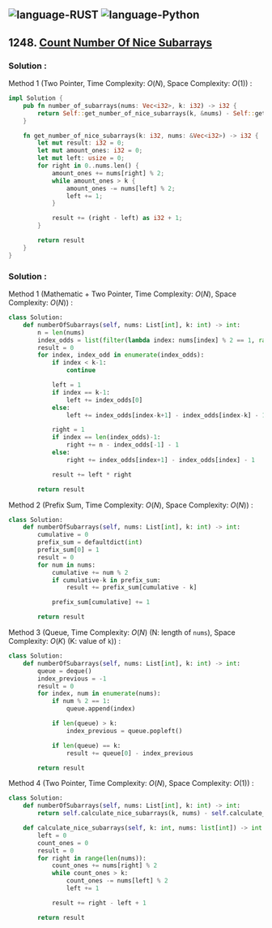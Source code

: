 ![language-RUST](https://img.shields.io/badge/RUST-8d4004?style=for-the-badge&logo=RUST)
![language-Python](https://img.shields.io/badge/Python-ffd43b?style=for-the-badge&logo=PYTHON)
---

## 1248. [Count Number Of Nice Subarrays](https://leetcode.com/problems/count-number-of-nice-subarrays)

### Solution :

Method 1 (Two Pointer, Time Complexity: $O(N)$, Space Complexity: $O(1)$) :
```rust
impl Solution {
    pub fn number_of_subarrays(nums: Vec<i32>, k: i32) -> i32 {
        return Self::get_number_of_nice_subarrays(k, &nums) - Self::get_number_of_nice_subarrays(k-1, &nums)
    }

    fn get_number_of_nice_subarrays(k: i32, nums: &Vec<i32>) -> i32 {
        let mut result: i32 = 0;
        let mut amount_ones: i32 = 0;
        let mut left: usize = 0;
        for right in 0..nums.len() {
            amount_ones += nums[right] % 2;
            while amount_ones > k {
                amount_ones -= nums[left] % 2;
                left += 1;
            }

            result += (right - left) as i32 + 1;
        }

        return result
    }
}
```

### Solution :

Method 1 (Mathematic + Two Pointer, Time Complexity: $O(N)$, Space Complexity: $O(N)$) :
```python
class Solution:
    def numberOfSubarrays(self, nums: List[int], k: int) -> int:
        n = len(nums)
        index_odds = list(filter(lambda index: nums[index] % 2 == 1, range(n)))
        result = 0
        for index, index_odd in enumerate(index_odds):
            if index < k-1:
                continue

            left = 1
            if index == k-1:
                left += index_odds[0]
            else:
                left += index_odds[index-k+1] - index_odds[index-k] - 1

            right = 1
            if index == len(index_odds)-1:
                right += n - index_odds[-1] - 1
            else:
                right += index_odds[index+1] - index_odds[index] - 1

            result += left * right

        return result
```

Method 2 (Prefix Sum, Time Complexity: $O(N)$, Space Complexity: $O(N)$) :
```python
class Solution:
    def numberOfSubarrays(self, nums: List[int], k: int) -> int:
        cumulative = 0
        prefix_sum = defaultdict(int)
        prefix_sum[0] = 1
        result = 0
        for num in nums:
            cumulative += num % 2
            if cumulative-k in prefix_sum:
                result += prefix_sum[cumulative - k]

            prefix_sum[cumulative] += 1

        return result
```

Method 3 (Queue, Time Complexity: $O(N)$ (N: length of `nums`), Space Complexity: $O(K)$ (K: value of `k`)) :
```python
class Solution:
    def numberOfSubarrays(self, nums: List[int], k: int) -> int:
        queue = deque()
        index_previous = -1
        result = 0
        for index, num in enumerate(nums):
            if num % 2 == 1:
                queue.append(index)

            if len(queue) > k:
                index_previous = queue.popleft()

            if len(queue) == k:
                result += queue[0] - index_previous

        return result
```

Method 4 (Two Pointer, Time Complexity: $O(N)$, Space Complexity: $O(1)$) :
```python
class Solution:
    def numberOfSubarrays(self, nums: List[int], k: int) -> int:
        return self.calculate_nice_subarrays(k, nums) - self.calculate_nice_subarrays(k-1, nums)

    def calculate_nice_subarrays(self, k: int, nums: list[int]) -> int:
        left = 0
        count_ones = 0
        result = 0
        for right in range(len(nums)):
            count_ones += nums[right] % 2
            while count_ones > k:
                count_ones -= nums[left] % 2
                left += 1

            result += right - left + 1

        return result
```
